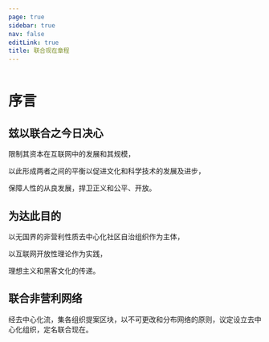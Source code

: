 ```yaml
---
page: true
sidebar: true
nav: false
editLink: true
title: 联合现在章程
---
```


<Page />

<cover class="index-cover" style="">
  <img src="https://raw.githubusercontent.com/rhyme-qing/picture-bed/main/outher/202211160214555.svg" width="322.79">
</cover>

<div class="page-cover">

# 序言
## 玆以联合之今日决心
限制其资本在互联网中的发展和其规模，

以此形成两者之间的平衡以促进文化和科学技术的发展及进步，

保障人性的从良发展，捍卫正义和公平、开放。

## 为达此目的
以无国界的非营利性质去中心化社区自治组织作为主体，

以互联网开放性理论作为实践，

理想主义和黑客文化的传递。

## 联合非营利网络
经去中心化流，集各组织提案区块，以不可更改和分布网络的原则，议定设立去中心化组织，定名联合现在。

</div>

<style module>
    @media (max-width: 1250px) {
        img {
            display: none;   
            
        }
        body {
            overflow: auto !important;
        }
        cover {
            height: 0 !important;
        }
        /* h1 {
            padding-top: 0 !important;
        } */
    }
    cover {
        display: flex;
        justify-content: center;
        align-items: center;
        height: 100vh;
    }
    img {
        /* padding-bottom: 1019px; */
        height: 100%;
    }
    /* h1 {
        padding-top: 30%;
    }
    @media (min-width: 2560px) {
        h1 {
            padding-top: 40%;
        }
    } */
    
</style>

<script setup>
    import Page from '/@theme/components/Page.vue'
</script>

